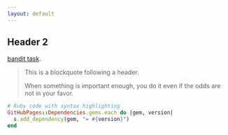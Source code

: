 ```yaml
---
layout: default
---
```


## Header 2

[bandit task](./tasks/bandit/bandit.html).

> This is a blockquote following a header.
>
> When something is important enough, you do it even if the odds are not in your favor.

```ruby
# Ruby code with syntax highlighting
GitHubPages::Dependencies.gems.each do |gem, version|
  s.add_dependency(gem, "= #{version}")
end
```
